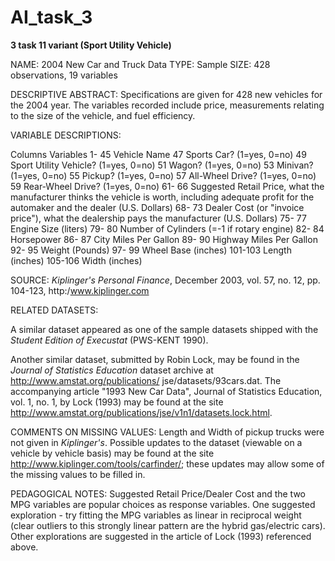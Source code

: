 # AI_task_3
**3 task 11 variant
(Sport Utility Vehicle)**


NAME:  2004 New Car and Truck Data
TYPE:  Sample
SIZE:  428 observations, 19 variables


DESCRIPTIVE ABSTRACT:
Specifications are given for 428 new vehicles for the 2004 year. The variables recorded include price, measurements 
relating to the size of the vehicle, and fuel efficiency.


VARIABLE DESCRIPTIONS:

Columns	Variables
  1- 45	Vehicle Name
 47		Sports Car? (1=yes, 0=no)
 49		Sport Utility Vehicle? (1=yes, 0=no)
 51		Wagon? (1=yes, 0=no)
 53		Minivan? (1=yes, 0=no)
 55		Pickup? (1=yes, 0=no)
 57		All-Wheel Drive? (1=yes, 0=no)
 59		Rear-Wheel Drive? (1=yes, 0=no)
 61- 66	Suggested Retail Price, what the manufacturer thinks the
		vehicle is worth, including adequate profit for the
		automaker and the dealer (U.S. Dollars)
 68- 73	Dealer Cost (or "invoice price"), what the dealership pays
		the manufacturer (U.S. Dollars)
 75- 77	Engine Size (liters)
 79- 80	Number of Cylinders (=-1 if rotary engine)
 82- 84	Horsepower
 86- 87	City Miles Per Gallon
 89- 90	Highway Miles Per Gallon
 92- 95	Weight (Pounds)
 97- 99	Wheel Base (inches)
101-103	Length (inches)
105-106	Width (inches)


SOURCE:
_Kiplinger's Personal Finance_, December 2003, vol. 57, no. 12, pp. 104-123, http:/www.kiplinger.com 


RELATED DATASETS:

A similar dataset appeared as one of the sample datasets shipped with the _Student Edition of Execustat_ (PWS-KENT 1990).

Another similar dataset, submitted by Robin Lock, may be found in the _Journal of Statistics Education_ dataset archive at 
http://www.amstat.org/publications/ jse/datasets/93cars.dat. The accompanying article "1993 New Car Data", Journal of 
Statistics Education, vol. 1, no. 1, by Lock (1993) may be found at the site 
http://www.amstat.org/publications/jse/v1n1/datasets.lock.html.

COMMENTS ON MISSING VALUES:
Length and Width of pickup trucks were not given in _Kiplinger's_. Possible updates to the dataset (viewable on a vehicle 
by vehicle basis) may be found at the site http://www.kiplinger.com/tools/carfinder/; these updates may allow some of the 
missing values to be filled in.

PEDAGOGICAL NOTES:
Suggested Retail Price/Dealer Cost and the two MPG variables are popular choices as 
response variables. One suggested exploration - try fitting the MPG variables as linear in reciprocal weight (clear 
outliers to this strongly linear pattern are the hybrid gas/electric cars). Other explorations are suggested in the 
article of Lock (1993) referenced above.
